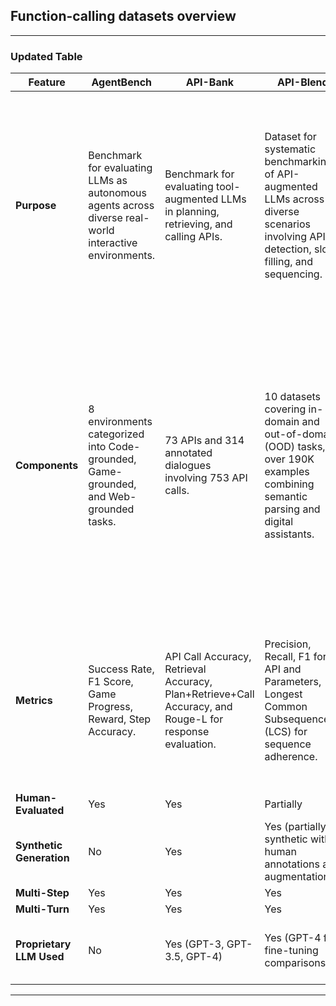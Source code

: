 ## Function-calling datasets overview

---

### Updated Table
| **Feature**               | **AgentBench**                                                                                                                                                     | **API-Bank**                                                                                                                                                                                                                                  | **API-Blend**                                                                                                                                                                                                                                    | **ToolSandbox**                                                                                                                                                                                                                             | **ToolBench**                                                                                                                                                                                                                                  | **ToolAlpaca**                                                                                                                                                                                                                                                                                     |
|---------------------------|-------------------------------------------------------------------------------------------------------------------------------------------------------------------|---------------------------------------------------------------------------------------------------------------------------------------------------------------------------------------------------------------------------------------------|---------------------------------------------------------------------------------------------------------------------------------------------------------------------------------------------------------------------------------------------------|-----------------------------------------------------------------------------------------------------------------------------------------------------------------------------------------------------------------------------------------|---------------------------------------------------------------------------------------------------------------------------------------------------------------------------------------------------------------------------------------------|------------------------------------------------------------------------------------------------------------------------------------------------------------------------------------------------------------------------------------------------------------------------------------|
| **Purpose**               | Benchmark for evaluating LLMs as autonomous agents across diverse real-world interactive environments.                                                           | Benchmark for evaluating tool-augmented LLMs in planning, retrieving, and calling APIs.                                                                                                                                                      | Dataset for systematic benchmarking of API-augmented LLMs across diverse scenarios involving API detection, slot-filling, and sequencing.                                                                                                       | Evaluation of tool-use LLMs focusing on stateful, conversational, and interactive tasks.                                                                                                            | Training and evaluating LLMs to master real-world tool use with over 16,000 APIs spanning 49 categories; focuses on enhancing reasoning, retrieval, and planning for complex tool-based tasks.                                              | Training compact models for generalized tool-use capabilities using simulated multi-turn tool interactions generated with minimal human intervention.                                                                                                                                                                      |
| **Components**            | 8 environments categorized into Code-grounded, Game-grounded, and Web-grounded tasks.                                                                             | 73 APIs and 314 annotated dialogues involving 753 API calls.                                                                                                                                                                                | 10 datasets covering in-domain and out-of-domain (OOD) tasks, over 190K examples combining semantic parsing and digital assistants.                                                                                                             | 1,032 stateful, multi-turn test cases with milestone and minefield evaluations. Covers tools for state manipulation and dependencies.                                                                                                   | 3-phase construction: API collection (16,464 RESTful APIs), instruction generation (diverse single- and multi-tool scenarios), and solution path annotation (validated through depth-first decision trees for robust reasoning).           | Multi-agent simulation generates 3,938 tool-use instances across 426 tools and 50 categories, using diverse tool documentation constructed automatically via LLMs.                                                                                                                                                       |
| **Metrics**               | Success Rate, F1 Score, Game Progress, Reward, Step Accuracy.                                                                                                    | API Call Accuracy, Retrieval Accuracy, Plan+Retrieve+Call Accuracy, and Rouge-L for response evaluation.                                                                                                                                    | Precision, Recall, F1 for API and Parameters, Longest Common Subsequence (LCS) for sequence adherence.                                                                                                                                          | Milestones for key actions, Minefields to prevent errors, Turn Count for efficiency, and dynamic trajectory evaluation for complex interactions.                                                                                         | Pass Rate (task completion) and Win Rate (solution path quality), validated by automatic evaluator ToolEval.                                                                                                                                | Procedure Correctness, Final Response Accuracy, and Overall Accuracy for unseen tools and real-world APIs, with manual and GPT-4-based evaluations.                                                                                                                                                                      |
| **Human-Evaluated**       | Yes                                                                                                                                                               | Yes                                                                                                                                                                                                                                         | Partially                                                                                                                                                                                                                                        | No                                                                                                                                                                                                                                      | No                                                                                                                                                                                                                                          | Yes                                                                                                                                                                                                                                                                                                                                      |
| **Synthetic Generation**  | No                                                                                                                                                                | Yes                                                                                                                                                                                                                                         | Yes (partially synthetic with human annotations and augmentations).                                                                                                                                                                              | Yes                                                                                                                                                                                                                                     | Yes                                                                                                                                                                                                                                         | Yes (fully synthetic via multi-agent simulation).                                                                                                                                                                                                                                                                       |
| **Multi-Step**            | Yes                                                                                                                                                               | Yes                                                                                                                                                                                                                                         | Yes                                                                                                                                                                                                                                              | Yes                                                                                                                                                                                                                                     | Yes                                                                                                                                                                                                                                         | Yes                                                                                                                                                                                                                                                                                                                                      |
| **Multi-Turn**            | Yes                                                                                                                                                               | Yes                                                                                                                                                                                                                                         | Yes                                                                                                                                                                                                                                              | Yes                                                                                                                                                                                                                                     | Yes                                                                                                                                                                                                                                         | Yes                                                                                                                                                                                                                                                                                                                                      |
| **Proprietary LLM Used**  | No                                                                                                                                                                | Yes (GPT-3, GPT-3.5, GPT-4)                                                                                                                                                                                                                | Yes (GPT-4 for fine-tuning comparisons)                                                                                                                                                                                                          | Yes (GPT-4 for baseline performance)                                                                                                                                                                                                    | Yes (GPT-4 and ChatGPT for evaluation)                                                                                                                                                                                                       | Yes (GPT-3.5 and GPT-4 for data simulation and evaluations)                                                                                                                                                                                                                                                              |

---